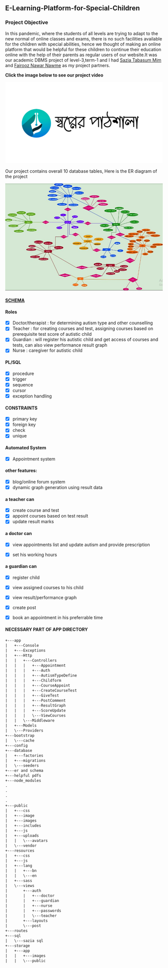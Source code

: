 ## E-Learning-Platform-for-Special-Children

### Project Objective

In this pandemic, where the students of all levels are trying to adapt to the new normal of online classes and exams, there is no such facilities available for the children with special abilities, hence we thought of making an online platform that would be helpful for these children to continue their education online with the help of their parents as regular users of our website.It was our academic DBMS project of level-3,term-1 and I had [Sazia Tabasum Mim](https://github.com/Sazia-Mim) and [Fairooz Nawar Nawme](https://github.com/anonymous-033) as my project partners.

**Click the image below to see our project video**

[![Watch the video](./logo.jpg)](https://www.youtube.com/watch?v=PF3RLvKE8sQ)

Our project contains overall 10 database tables, Here is the ER diagram of the project

![Project ER](er.JPG)


#### [SCHEMA](https://github.com/Geek-a-Byte/DBMS-PROJECT---ONLINE-LEARNING-PLATFORM-FOR-SPECIAL-CHILDREN/blob/master/schema.pdf)


#### Roles
- [x] Doctor/therapist : for determining autism type and other counselling
- [x] Teacher : for creating courses and test, assigning courses based on prerequisite test score of autistic child
- [x] Guardian : will register his autistic child and get access of courses and tests, can also view performance result graph
- [x] Nurse : caregiver for autistic child

#### PL/SQL 
- [x] procedure
- [x] trigger
- [x] sequence
- [x] cursor
- [x] exception handling 

#### CONSTRAINTS
- [x] primary key
- [x] foreign key
- [x] check
- [x] unique

#### Automated System
- [x] Appointment system

#### other features:
- [x] blog/online forum system
- [x] dynamic graph generation using result data

#### a teacher can 
- [x] create course and test
- [x] appoint courses based on test result
- [x] update result marks

#### a doctor can
- [x] view appointments list and update autism and provide prescription
- [x] set his working hours


#### a guardian can
- [x] register child
- [x] view assigned courses to his child
- [x] view result/performance graph
- [x] create post
- [x] book an appointment in his preferrable time
 

#### NECESSARY PART OF APP DIRECTORY
```
+---app
|   +---Console
|   +---Exceptions
|   +---Http
|   |   +---Controllers
|   |   |   +---Appointment
|   |   |   +---Auth
|   |   |   +---AutismTypeDefine
|   |   |   +---Childform
|   |   |   +---CourseAppoint
|   |   |   +---CreateCourseTest
|   |   |   +---GiveTest
|   |   |   +---PostComment
|   |   |   +---ResultGraph
|   |   |   +---ScoreUpdate
|   |   |   \---ViewCourses
|   |   \---Middleware
|   +---Models
|   \---Providers
+---bootstrap
|   \---cache
+---config
+---database
|   +---factories
|   +---migrations
|   \---seeders
+---er and schema
+---helpful pdfs
+---node_modules
.
.
.
.
+---public
|   +---css
|   +---image
|   +---images
|   +---includes
|   +---js
|   +---uploads
|   |   \---avatars
|   \---vendor
+---resources
|   +---css
|   +---js
|   +---lang
|   |   +---bn
|   |   \---en
|   +---sass
|   \---views
|       +---auth
|       |   +---doctor
|       |   +---guardian
|       |   +---nurse
|       |   +---passwords
|       |   \---teacher
|       +---layouts
|       \---post
+---routes
+---sql
|   \---sazia sql
+---storage
|   +---app
|   |   +---images
|   |   \---public


```


